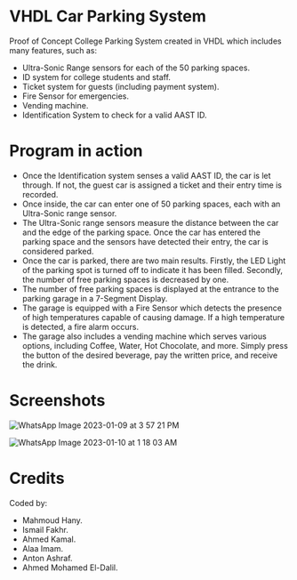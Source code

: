 # VHDL Car Parking System

Proof of Concept College Parking System created in VHDL which includes many features, such as: 
  - Ultra-Sonic Range sensors for each of the 50 parking spaces.
  - ID system for college students and staff. 
  - Ticket system for guests (including payment system). 
  - Fire Sensor for emergencies. 
  - Vending machine.
  - Identification System to check for a valid AAST ID.

# Program in action

- Once the Identification system senses a valid AAST ID, the car is let through. If not, the guest car is assigned a ticket and their entry time is recorded.
- Once inside, the car can enter one of 50 parking spaces, each with an Ultra-Sonic range sensor.
- The Ultra-Sonic range sensors measure the distance between the car and the edge of the parking space. Once the car has entered the parking space and the sensors have detected their entry, the car is considered parked.
- Once the car is parked, there are two main results. Firstly, the LED Light of the parking spot is turned off to indicate it has been filled. Secondly, the number of free parking spaces is decreased by one.
- The number of free parking spaces is displayed at the entrance to the parking garage in a 7-Segment Display.
- The garage is equipped with a Fire Sensor which detects the presence of high temperatures capable of causing damage. If a high temperature is detected, a fire alarm occurs.
- The garage also includes a vending machine which serves various options, including Coffee, Water, Hot Chocolate, and more. Simply press the button of the desired beverage, pay the written price, and receive the drink.

# Screenshots

![WhatsApp Image 2023-01-09 at 3 57 21 PM](https://user-images.githubusercontent.com/87129311/215566999-0fc9f616-95e6-4a35-9aef-fca082426b5e.jpeg)

![WhatsApp Image 2023-01-10 at 1 18 03 AM](https://user-images.githubusercontent.com/87129311/215567161-0e45291a-b0dd-41c8-96a5-750a4c7c53ce.jpeg)

# Credits

Coded by:
- Mahmoud Hany.
- Ismail Fakhr.
- Ahmed Kamal.
- Alaa Imam.
- Anton Ashraf.
- Ahmed Mohamed El-Dalil.
